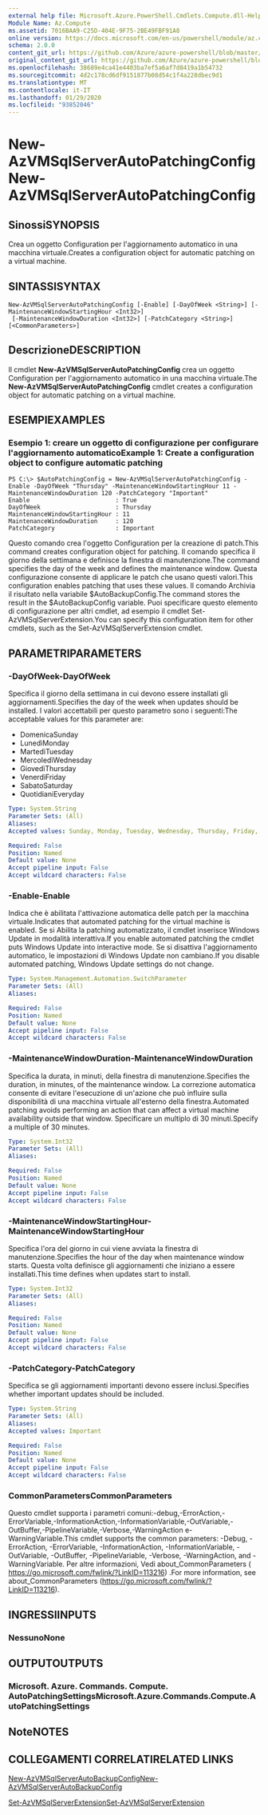 ```yaml
---
external help file: Microsoft.Azure.PowerShell.Cmdlets.Compute.dll-Help.xml
Module Name: Az.Compute
ms.assetid: 7016BAA9-C25D-404E-9F75-2BE49FBF91A8
online version: https://docs.microsoft.com/en-us/powershell/module/az.compute/new-azvmsqlserverautopatchingconfig
schema: 2.0.0
content_git_url: https://github.com/Azure/azure-powershell/blob/master/src/Compute/Compute/help/New-AzVMSqlServerAutoPatchingConfig.md
original_content_git_url: https://github.com/Azure/azure-powershell/blob/master/src/Compute/Compute/help/New-AzVMSqlServerAutoPatchingConfig.md
ms.openlocfilehash: 38689e4ca41e4403ba7ef5a6af7d8419a1b54732
ms.sourcegitcommit: 4d2c178cd6df9151877b08d54c1f4a228dbec9d1
ms.translationtype: MT
ms.contentlocale: it-IT
ms.lasthandoff: 01/29/2020
ms.locfileid: "93852046"
---
```

# <span data-ttu-id="d06b6-101">New-AzVMSqlServerAutoPatchingConfig</span><span class="sxs-lookup"><span data-stu-id="d06b6-101">New-AzVMSqlServerAutoPatchingConfig</span></span>

## <span data-ttu-id="d06b6-102">Sinossi</span><span class="sxs-lookup"><span data-stu-id="d06b6-102">SYNOPSIS</span></span>
<span data-ttu-id="d06b6-103">Crea un oggetto Configuration per l'aggiornamento automatico in una macchina virtuale.</span><span class="sxs-lookup"><span data-stu-id="d06b6-103">Creates a configuration object for automatic patching on a virtual machine.</span></span>

## <span data-ttu-id="d06b6-104">SINTASSI</span><span class="sxs-lookup"><span data-stu-id="d06b6-104">SYNTAX</span></span>

```
New-AzVMSqlServerAutoPatchingConfig [-Enable] [-DayOfWeek <String>] [-MaintenanceWindowStartingHour <Int32>]
 [-MaintenanceWindowDuration <Int32>] [-PatchCategory <String>] [<CommonParameters>]
```

## <span data-ttu-id="d06b6-105">Descrizione</span><span class="sxs-lookup"><span data-stu-id="d06b6-105">DESCRIPTION</span></span>
<span data-ttu-id="d06b6-106">Il cmdlet **New-AzVMSqlServerAutoPatchingConfig** crea un oggetto Configuration per l'aggiornamento automatico in una macchina virtuale.</span><span class="sxs-lookup"><span data-stu-id="d06b6-106">The **New-AzVMSqlServerAutoPatchingConfig** cmdlet creates a configuration object for automatic patching on a virtual machine.</span></span>

## <span data-ttu-id="d06b6-107">ESEMPI</span><span class="sxs-lookup"><span data-stu-id="d06b6-107">EXAMPLES</span></span>

### <span data-ttu-id="d06b6-108">Esempio 1: creare un oggetto di configurazione per configurare l'aggiornamento automatico</span><span class="sxs-lookup"><span data-stu-id="d06b6-108">Example 1: Create a configuration object to configure automatic patching</span></span>
```
PS C:\> $AutoPatchingConfig = New-AzVMSqlServerAutoPatchingConfig -Enable -DayOfWeek "Thursday" -MaintenanceWindowStartingHour 11 -MaintenanceWindowDuration 120 -PatchCategory "Important"
Enable                        : True
DayOfWeek                     : Thursday
MaintenanceWindowStartingHour : 11
MaintenanceWindowDuration     : 120
PatchCategory                 : Important
```

<span data-ttu-id="d06b6-109">Questo comando crea l'oggetto Configuration per la creazione di patch.</span><span class="sxs-lookup"><span data-stu-id="d06b6-109">This command creates configuration object for patching.</span></span>
<span data-ttu-id="d06b6-110">Il comando specifica il giorno della settimana e definisce la finestra di manutenzione.</span><span class="sxs-lookup"><span data-stu-id="d06b6-110">The command specifies the day of the week and defines the maintenance window.</span></span>
<span data-ttu-id="d06b6-111">Questa configurazione consente di applicare le patch che usano questi valori.</span><span class="sxs-lookup"><span data-stu-id="d06b6-111">This configuration enables patching that uses these values.</span></span>
<span data-ttu-id="d06b6-112">Il comando Archivia il risultato nella variabile $AutoBackupConfig.</span><span class="sxs-lookup"><span data-stu-id="d06b6-112">The command stores the result in the $AutoBackupConfig variable.</span></span>
<span data-ttu-id="d06b6-113">Puoi specificare questo elemento di configurazione per altri cmdlet, ad esempio il cmdlet Set-AzVMSqlServerExtension.</span><span class="sxs-lookup"><span data-stu-id="d06b6-113">You can specify this configuration item for other cmdlets, such as the Set-AzVMSqlServerExtension cmdlet.</span></span>

## <span data-ttu-id="d06b6-114">PARAMETRI</span><span class="sxs-lookup"><span data-stu-id="d06b6-114">PARAMETERS</span></span>

### <span data-ttu-id="d06b6-115">-DayOfWeek</span><span class="sxs-lookup"><span data-stu-id="d06b6-115">-DayOfWeek</span></span>
<span data-ttu-id="d06b6-116">Specifica il giorno della settimana in cui devono essere installati gli aggiornamenti.</span><span class="sxs-lookup"><span data-stu-id="d06b6-116">Specifies the day of the week when updates should be installed.</span></span>
<span data-ttu-id="d06b6-117">I valori accettabili per questo parametro sono i seguenti:</span><span class="sxs-lookup"><span data-stu-id="d06b6-117">The acceptable values for this parameter are:</span></span>
- <span data-ttu-id="d06b6-118">Domenica</span><span class="sxs-lookup"><span data-stu-id="d06b6-118">Sunday</span></span>
- <span data-ttu-id="d06b6-119">Lunedì</span><span class="sxs-lookup"><span data-stu-id="d06b6-119">Monday</span></span>
- <span data-ttu-id="d06b6-120">Martedì</span><span class="sxs-lookup"><span data-stu-id="d06b6-120">Tuesday</span></span>
- <span data-ttu-id="d06b6-121">Mercoledì</span><span class="sxs-lookup"><span data-stu-id="d06b6-121">Wednesday</span></span>
- <span data-ttu-id="d06b6-122">Giovedì</span><span class="sxs-lookup"><span data-stu-id="d06b6-122">Thursday</span></span>
- <span data-ttu-id="d06b6-123">Venerdì</span><span class="sxs-lookup"><span data-stu-id="d06b6-123">Friday</span></span>
- <span data-ttu-id="d06b6-124">Sabato</span><span class="sxs-lookup"><span data-stu-id="d06b6-124">Saturday</span></span>
- <span data-ttu-id="d06b6-125">Quotidiani</span><span class="sxs-lookup"><span data-stu-id="d06b6-125">Everyday</span></span>

```yaml
Type: System.String
Parameter Sets: (All)
Aliases:
Accepted values: Sunday, Monday, Tuesday, Wednesday, Thursday, Friday, Saturday, Everyday

Required: False
Position: Named
Default value: None
Accept pipeline input: False
Accept wildcard characters: False
```

### <span data-ttu-id="d06b6-126">-Enable</span><span class="sxs-lookup"><span data-stu-id="d06b6-126">-Enable</span></span>
<span data-ttu-id="d06b6-127">Indica che è abilitata l'attivazione automatica delle patch per la macchina virtuale.</span><span class="sxs-lookup"><span data-stu-id="d06b6-127">Indicates that automated patching for the virtual machine is enabled.</span></span>
<span data-ttu-id="d06b6-128">Se si Abilita la patching automatizzato, il cmdlet inserisce Windows Update in modalità interattiva.</span><span class="sxs-lookup"><span data-stu-id="d06b6-128">If you enable automated patching the cmdlet puts Windows Update into interactive mode.</span></span>
<span data-ttu-id="d06b6-129">Se si disattiva l'aggiornamento automatico, le impostazioni di Windows Update non cambiano.</span><span class="sxs-lookup"><span data-stu-id="d06b6-129">If you disable automated patching, Windows Update settings do not change.</span></span>

```yaml
Type: System.Management.Automation.SwitchParameter
Parameter Sets: (All)
Aliases:

Required: False
Position: Named
Default value: None
Accept pipeline input: False
Accept wildcard characters: False
```

### <span data-ttu-id="d06b6-130">-MaintenanceWindowDuration</span><span class="sxs-lookup"><span data-stu-id="d06b6-130">-MaintenanceWindowDuration</span></span>
<span data-ttu-id="d06b6-131">Specifica la durata, in minuti, della finestra di manutenzione.</span><span class="sxs-lookup"><span data-stu-id="d06b6-131">Specifies the duration, in minutes, of the maintenance window.</span></span>
<span data-ttu-id="d06b6-132">La correzione automatica consente di evitare l'esecuzione di un'azione che può influire sulla disponibilità di una macchina virtuale all'esterno della finestra.</span><span class="sxs-lookup"><span data-stu-id="d06b6-132">Automated patching avoids performing an action that can affect a virtual machine availability outside that window.</span></span>
<span data-ttu-id="d06b6-133">Specificare un multiplo di 30 minuti.</span><span class="sxs-lookup"><span data-stu-id="d06b6-133">Specify a multiple of 30 minutes.</span></span>

```yaml
Type: System.Int32
Parameter Sets: (All)
Aliases:

Required: False
Position: Named
Default value: None
Accept pipeline input: False
Accept wildcard characters: False
```

### <span data-ttu-id="d06b6-134">-MaintenanceWindowStartingHour</span><span class="sxs-lookup"><span data-stu-id="d06b6-134">-MaintenanceWindowStartingHour</span></span>
<span data-ttu-id="d06b6-135">Specifica l'ora del giorno in cui viene avviata la finestra di manutenzione.</span><span class="sxs-lookup"><span data-stu-id="d06b6-135">Specifies the hour of the day when maintenance window starts.</span></span>
<span data-ttu-id="d06b6-136">Questa volta definisce gli aggiornamenti che iniziano a essere installati.</span><span class="sxs-lookup"><span data-stu-id="d06b6-136">This time defines when updates start to install.</span></span>

```yaml
Type: System.Int32
Parameter Sets: (All)
Aliases:

Required: False
Position: Named
Default value: None
Accept pipeline input: False
Accept wildcard characters: False
```

### <span data-ttu-id="d06b6-137">-PatchCategory</span><span class="sxs-lookup"><span data-stu-id="d06b6-137">-PatchCategory</span></span>
<span data-ttu-id="d06b6-138">Specifica se gli aggiornamenti importanti devono essere inclusi.</span><span class="sxs-lookup"><span data-stu-id="d06b6-138">Specifies whether important updates should be included.</span></span>

```yaml
Type: System.String
Parameter Sets: (All)
Aliases:
Accepted values: Important

Required: False
Position: Named
Default value: None
Accept pipeline input: False
Accept wildcard characters: False
```

### <span data-ttu-id="d06b6-139">CommonParameters</span><span class="sxs-lookup"><span data-stu-id="d06b6-139">CommonParameters</span></span>
<span data-ttu-id="d06b6-140">Questo cmdlet supporta i parametri comuni:-debug,-ErrorAction,-ErrorVariable,-InformationAction,-InformationVariable,-OutVariable,-OutBuffer,-PipelineVariable,-Verbose,-WarningAction e-WarningVariable.</span><span class="sxs-lookup"><span data-stu-id="d06b6-140">This cmdlet supports the common parameters: -Debug, -ErrorAction, -ErrorVariable, -InformationAction, -InformationVariable, -OutVariable, -OutBuffer, -PipelineVariable, -Verbose, -WarningAction, and -WarningVariable.</span></span> <span data-ttu-id="d06b6-141">Per altre informazioni, Vedi about_CommonParameters ( https://go.microsoft.com/fwlink/?LinkID=113216) .</span><span class="sxs-lookup"><span data-stu-id="d06b6-141">For more information, see about_CommonParameters (https://go.microsoft.com/fwlink/?LinkID=113216).</span></span>

## <span data-ttu-id="d06b6-142">INGRESSI</span><span class="sxs-lookup"><span data-stu-id="d06b6-142">INPUTS</span></span>

### <span data-ttu-id="d06b6-143">Nessuno</span><span class="sxs-lookup"><span data-stu-id="d06b6-143">None</span></span>

## <span data-ttu-id="d06b6-144">OUTPUT</span><span class="sxs-lookup"><span data-stu-id="d06b6-144">OUTPUTS</span></span>

### <span data-ttu-id="d06b6-145">Microsoft. Azure. Commands. Compute. AutoPatchingSettings</span><span class="sxs-lookup"><span data-stu-id="d06b6-145">Microsoft.Azure.Commands.Compute.AutoPatchingSettings</span></span>

## <span data-ttu-id="d06b6-146">Note</span><span class="sxs-lookup"><span data-stu-id="d06b6-146">NOTES</span></span>

## <span data-ttu-id="d06b6-147">COLLEGAMENTI CORRELATI</span><span class="sxs-lookup"><span data-stu-id="d06b6-147">RELATED LINKS</span></span>

[<span data-ttu-id="d06b6-148">New-AzVMSqlServerAutoBackupConfig</span><span class="sxs-lookup"><span data-stu-id="d06b6-148">New-AzVMSqlServerAutoBackupConfig</span></span>](./New-AzVMSqlServerAutoBackupConfig.md)

[<span data-ttu-id="d06b6-149">Set-AzVMSqlServerExtension</span><span class="sxs-lookup"><span data-stu-id="d06b6-149">Set-AzVMSqlServerExtension</span></span>](./Set-AzVMSqlServerExtension.md)


